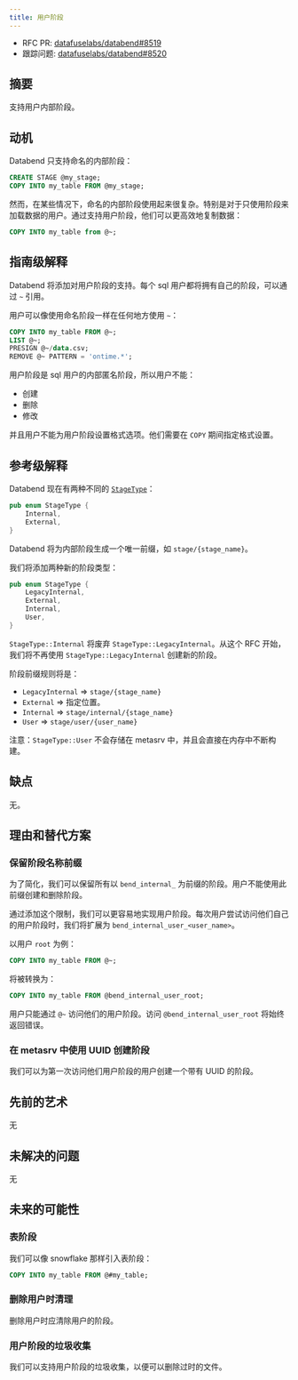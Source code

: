```yaml
---
title: 用户阶段
---
```


- RFC PR: [datafuselabs/databend#8519](https://github.com/datafuselabs/databend/pull/8519)
- 跟踪问题: [datafuselabs/databend#8520](https://github.com/datafuselabs/databend/issues/8520)

## 摘要

支持用户内部阶段。

## 动机

Databend 只支持命名的内部阶段：

```sql
CREATE STAGE @my_stage;
COPY INTO my_table FROM @my_stage;
```

然而，在某些情况下，命名的内部阶段使用起来很复杂。特别是对于只使用阶段来加载数据的用户。通过支持用户阶段，他们可以更高效地复制数据：

```sql
COPY INTO my_table from @~;
```

## 指南级解释

Databend 将添加对用户阶段的支持。每个 sql 用户都将拥有自己的阶段，可以通过 `~` 引用。

用户可以像使用命名阶段一样在任何地方使用 `~`：

```sql
COPY INTO my_table FROM @~;
LIST @~;
PRESIGN @~/data.csv;
REMOVE @~ PATTERN = 'ontime.*';
```

用户阶段是 sql 用户的内部匿名阶段，所以用户不能：

- 创建
- 删除
- 修改

并且用户不能为用户阶段设置格式选项。他们需要在 `COPY` 期间指定格式设置。

## 参考级解释

Databend 现在有两种不同的 [`StageType`](https://github.com/datafuselabs/databend/blob/c2d4e9d3e0a5bf7d54a2a6ce1db1d41b00cd2cd1/src/meta/types/src/user_stage.rs#L52-L55)：

```rust
pub enum StageType {
    Internal,
    External,
}
```

Databend 将为内部阶段生成一个唯一前缀，如 `stage/{stage_name}`。

我们将添加两种新的阶段类型：

```rust
pub enum StageType {
    LegacyInternal,
    External,
    Internal,
    User,
}
```

`StageType::Internal` 将废弃 `StageType::LegacyInternal`。从这个 RFC 开始，我们将不再使用 `StageType::LegacyInternal` 创建新的阶段。

阶段前缀规则将是：

- `LegacyInternal` => `stage/{stage_name}`
- `External` => 指定位置。
- `Internal` => `stage/internal/{stage_name}`
- `User` => `stage/user/{user_name}`

注意：`StageType::User` 不会存储在 metasrv 中，并且会直接在内存中不断构建。

## 缺点

无。

## 理由和替代方案

### 保留阶段名称前缀

为了简化，我们可以保留所有以 `bend_internal_` 为前缀的阶段。用户不能使用此前缀创建和删除阶段。

通过添加这个限制，我们可以更容易地实现用户阶段。每次用户尝试访问他们自己的用户阶段时，我们将扩展为 `bend_internal_user_<user_name>`。

以用户 `root` 为例：

```sql
COPY INTO my_table FROM @~;
```

将被转换为：

```sql
COPY INTO my_table FROM @bend_internal_user_root;
```

用户只能通过 `@~` 访问他们的用户阶段。访问 `@bend_internal_user_root` 将始终返回错误。

### 在 metasrv 中使用 UUID 创建阶段

我们可以为第一次访问他们用户阶段的用户创建一个带有 UUID 的阶段。

## 先前的艺术

无

## 未解决的问题

无

## 未来的可能性

### 表阶段

我们可以像 snowflake 那样引入表阶段：

```sql
COPY INTO my_table FROM @#my_table;
```

### 删除用户时清理

删除用户时应清除用户的阶段。

### 用户阶段的垃圾收集

我们可以支持用户阶段的垃圾收集，以便可以删除过时的文件。